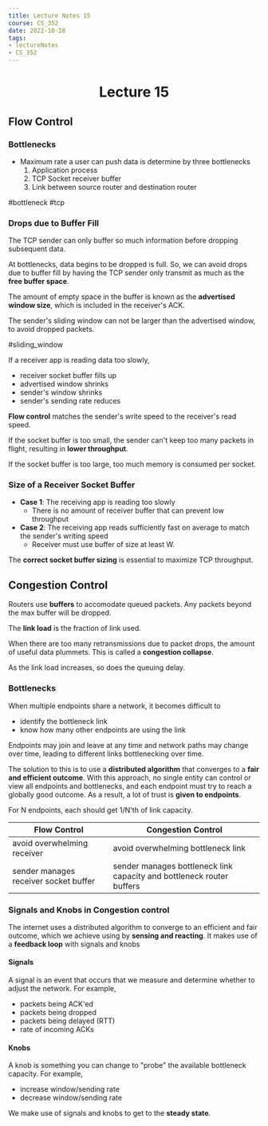 ```yaml
---
title: Lecture Notes 15
course: CS_352
date: 2022-10-28
tags: 
- lectureNotes
- CS_352
---
```


<center><h1>Lecture 15</h1></center>

## Flow Control
### Bottlenecks
- Maximum rate a user can push data is determine by three bottlenecks
	1. Application process
	2. TCP Socket receiver buffer
	3. Link between source router and destination router

#bottleneck #tcp
### Drops due to Buffer Fill
The TCP sender can only buffer so much information before dropping subsequent data.

At bottlenecks, data begins to be dropped is full. So, we can avoid drops due to buffer fill by having the TCP sender only transmit as much as the **free buffer space**.

The amount of empty space in the buffer is known as the **advertised window size**, which is included in the receiver's ACK.

The sender's sliding window can not be larger than the advertised window, to avoid dropped packets.

#sliding_window

If a receiver app is reading data too slowly,
- receiver socket buffer fills up
- advertised window shrinks
- sender's window shrinks
- sender's sending rate reduces

**Flow control** matches the sender's write speed to the receiver's read speed.

If the socket buffer is too small, the sender can't keep too many packets in flight, resulting in **lower throughput**.

If the socket buffer is too large, too much memory is consumed per socket.

### Size of a Receiver Socket Buffer
- **Case 1**: The receiving app is reading too slowly
	- There is no amount of receiver buffer that can prevent low throughput
- **Case 2**: The receiving app reads sufficiently fast on average to match the sender's writing speed
	- Receiver must use buffer of size at least W.

The **correct socket buffer sizing** is essential to maximize TCP throughput.

## Congestion Control
Routers use **buffers** to accomodate queued packets. Any packets beyond the max buffer will be dropped.

The **link load** is the fraction of link used.

When there are too many retransmissions due to packet drops, the amount of useful data plummets. This is called a **congestion collapse**.

As the link load increases, so does the queuing delay.

### Bottlenecks
When multiple endpoints share a network, it becomes difficult to
- identify the bottleneck link
- know how many other endpoints are using the link

Endpoints may join and leave at any time and network paths may change over time, leading to different links bottlenecking over time.

The solution to this is to use a **distributed algorithm** that converges to a **fair and efficient outcome**. With this approach, no single entity can control or view all endpoints and bottlenecks, and each endpoint must try to reach a globally good outcome. As a result, a lot of trust is **given to endpoints**.

For N endpoints, each should get 1/N'th of link capacity.

| Flow Control                          | Congestion Control                 |
| ------------------------------------- | ---------------------------------- |
| avoid overwhelming receiver           | avoid overwhelming bottleneck link |
| sender manages receiver socket buffer | sender manages bottleneck link capacity and bottleneck router buffers

### Signals and Knobs in Congestion control
The internet uses a distributed algorithm to converge to an efficient and fair outcome, which we achieve using by **sensing and reacting**. It makes use of a **feedback loop** with signals and knobs

#### Signals
A signal is an event that occurs that we measure and determine whether to adjust the network.
For example,
- packets being ACK'ed
- packets being dropped
- packets being delayed (RTT)
- rate of incoming ACKs

#### Knobs
A knob is something you can change to "probe" the available bottleneck capacity.
For example,
- increase window/sending rate
- decrease window/sending rate

We make use of signals and knobs to get to the **steady state**.